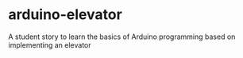# arduino-elevator
A student story to learn the basics of Arduino programming based on implementing an elevator
